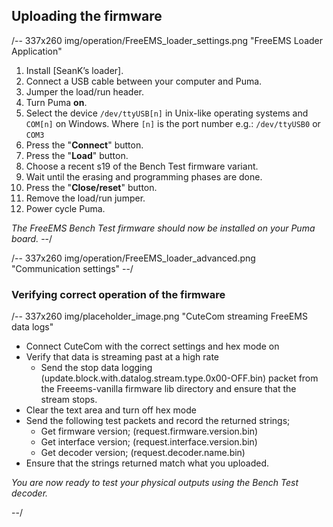 ## Uploading the firmware ##

/-- 337x260 img/operation/FreeEMS_loader_settings.png "FreeEMS Loader Application"

1. Install [SeanK’s loader].
2. Connect a USB cable between your computer and Puma.
3. Jumper the load/run header.
4. Turn Puma **on**.
5. Select the device ``/dev/ttyUSB[n]`` in Unix-like operating systems and ``COM[n]`` on Windows. Where 
``[n]`` is the port number e.g.: ``/dev/ttyUSB0`` or ``COM3``
6. Press the "**Connect**" button.
7. Press the "**Load**" button.
8. Choose a recent s19 of the Bench Test firmware variant. 
9. Wait until the erasing and programming phases are done.
10. Press the "**Close/reset**" button.
11. Remove the load/run jumper.
12. Power cycle Puma.

*The FreeEMS Bench Test firmware should now be installed on your Puma board.*
--/

/-- 337x260 img/operation/FreeEMS_loader_advanced.png "Communication settings" --/

### Verifying correct operation of the firmware ###

/-- 337x260 img/placeholder_image.png "CuteCom streaming FreeEMS data logs"
 - Connect CuteCom with the correct settings and hex mode on
 - Verify that data is streaming past at a high rate
 	- Send the stop data logging (update.block.with.datalog.stream.type.0x00-OFF.bin) packet from the Freeems-vanilla firmware lib directory and ensure that the stream stops.
 - Clear the text area and turn off hex mode
 - Send the following test packets and record the returned strings;
	- Get firmware version; (request.firmware.version.bin)
	- Get interface version; (request.interface.version.bin)
	- Get decoder version; (request.decoder.name.bin) 
- Ensure that the strings returned match what you uploaded.

*You are now ready to test your physical outputs using the Bench Test decoder.*

--/
